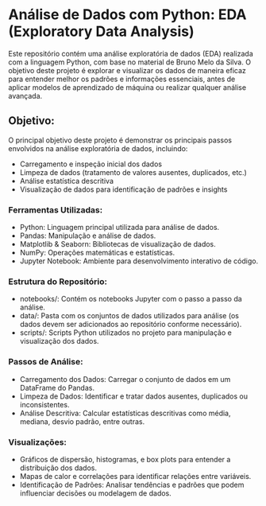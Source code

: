 # Análise de Dados com Python: EDA (Exploratory Data Analysis)  
Este repositório contém uma análise exploratória de dados (EDA) realizada com a linguagem Python, com base no material de Bruno Melo da Silva. O objetivo deste projeto é explorar e visualizar os dados de maneira eficaz para entender melhor os padrões e informações essenciais, antes de aplicar modelos de aprendizado de máquina ou realizar qualquer análise avançada.  

## Objetivo:
O principal objetivo deste projeto é demonstrar os principais passos envolvidos na análise exploratória de dados, incluindo:  

- Carregamento e inspeção inicial dos dados
- Limpeza de dados (tratamento de valores ausentes, duplicados, etc.)
- Análise estatística descritiva
- Visualização de dados para identificação de padrões e insights
  
### Ferramentas Utilizadas: 
- Python: Linguagem principal utilizada para análise de dados.
- Pandas: Manipulação e análise de dados.
- Matplotlib & Seaborn: Bibliotecas de visualização de dados.
- NumPy: Operações matemáticas e estatísticas.
- Jupyter Notebook: Ambiente para desenvolvimento interativo de código.
  
### Estrutura do Repositório:
- notebooks/: Contém os notebooks Jupyter com o passo a passo da análise.
- data/: Pasta com os conjuntos de dados utilizados para análise (os dados devem ser adicionados ao repositório conforme necessário).
- scripts/: Scripts Python utilizados no projeto para manipulação e visualização dos dados.

### Passos de Análise:
- Carregamento dos Dados: Carregar o conjunto de dados em um DataFrame do Pandas.
- Limpeza de Dados: Identificar e tratar dados ausentes, duplicados ou inconsistentes.
- Análise Descritiva: Calcular estatísticas descritivas como média, mediana, desvio padrão, entre outras.

### Visualizações:
- Gráficos de dispersão, histogramas, e box plots para entender a distribuição dos dados.
- Mapas de calor e correlações para identificar relações entre variáveis.
- Identificação de Padrões: Analisar tendências e padrões que podem influenciar decisões ou modelagem de dados.

